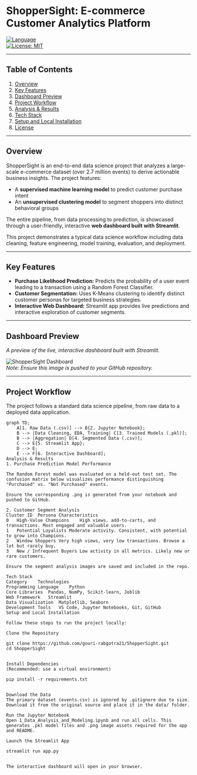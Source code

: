 # ShopperSight: E-commerce Customer Analytics Platform

[![Language](https://img.shields.io/badge/Language-Python-blue.svg)](https://www.python.org/)  
[![License: MIT](https://img.shields.io/badge/License-MIT-yellow.svg)](https://opensource.org/licenses/MIT)

---

## Table of Contents
1. [Overview](#overview)
2. [Key Features](#key-features)
3. [Dashboard Preview](#dashboard-preview)
4. [Project Workflow](#project-workflow)
5. [Analysis & Results](#analysis--results)
6. [Tech Stack](#tech-stack)
7. [Setup and Local Installation](#setup-and-local-installation)
8. [License](#license)

---

## Overview

ShopperSight is an end-to-end data science project that analyzes a large-scale e-commerce dataset (over 2.7 million events) to derive actionable business insights. The project features:

- A **supervised machine learning model** to predict customer purchase intent  
- An **unsupervised clustering model** to segment shoppers into distinct behavioral groups  

The entire pipeline, from data processing to prediction, is showcased through a user-friendly, interactive **web dashboard built with Streamlit**.  

This project demonstrates a typical data science workflow including data cleaning, feature engineering, model training, evaluation, and deployment.

---

## Key Features

- **Purchase Likelihood Prediction:** Predicts the probability of a user event leading to a transaction using a Random Forest Classifier.  
- **Customer Segmentation:** Uses K-Means clustering to identify distinct customer personas for targeted business strategies.  
- **Interactive Web Dashboard:** Streamlit app provides live predictions and interactive exploration of customer segments.  

---

## Dashboard Preview

*A preview of the live, interactive dashboard built with Streamlit.*

![ShopperSight Dashboard](image_53d62e.jpg)  
*Note: Ensure this image is pushed to your GitHub repository.*

---

## Project Workflow

The project follows a standard data science pipeline, from raw data to a deployed data application.

```mermaid
graph TD;
    A[1. Raw Data (.csv)] --> B{2. Jupyter Notebook};
    B --> |Data Cleaning, EDA, Training| C[3. Trained Models (.pkl)];
    B --> |Aggregation| D[4. Segmented Data (.csv)];
    C --> E{5. Streamlit App};
    D --> E;
    E --> F[6. Interactive Dashboard];
Analysis & Results
1. Purchase Prediction Model Performance

The Random Forest model was evaluated on a held-out test set. The confusion matrix below visualizes performance distinguishing "Purchased" vs. "Not Purchased" events.

Ensure the corresponding .png is generated from your notebook and pushed to GitHub.

2. Customer Segment Analysis
Cluster ID	Persona	Characteristics
0	High-Value Champions	High views, add-to-carts, and transactions. Most engaged and valuable users.
1	Potential Loyalists	Moderate activity. Consistent, with potential to grow into Champions.
2	Window Shoppers	Very high views, very low transactions. Browse a lot but rarely buy.
3	New / Infrequent Buyers	Low activity in all metrics. Likely new or rare customers.

Ensure the segment analysis images are saved and included in the repo.

Tech Stack
Category	Technologies
Programming Language	Python
Core Libraries	Pandas, NumPy, Scikit-learn, Joblib
Web Framework	Streamlit
Data Visualization	Matplotlib, Seaborn
Development Tools	VS Code, Jupyter Notebooks, Git, GitHub
Setup and Local Installation

Follow these steps to run the project locally:

Clone the Repository

git clone https://github.com/gouri-rabgotra21/ShopperSight.git
cd ShopperSight


Install Dependencies
(Recommended: use a virtual environment)

pip install -r requirements.txt


Download the Data
The primary dataset (events.csv) is ignored by .gitignore due to size. Download it from the original source and place it in the data/ folder.

Run the Jupyter Notebook
Open 1_Data_Analysis_and_Modeling.ipynb and run all cells. This generates .pkl model files and .png image assets required for the app and README.

Launch the Streamlit App

streamlit run app.py


The interactive dashboard will open in your browser.
